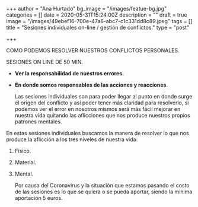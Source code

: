 +++
author = "Ana Hurtado"
bg_image = "/images/featue-bg.jpg"
categories = []
date = 2020-05-31T15:24:00Z
description = ""
draft = true
image = "/images/49ebef16-700e-47a6-abc7-c1c331dd8c89.jpeg"
tags = []
title = "Sesiones individuales on-line / gestión de conflictos."
type = "post"

+++

COMO PODEMOS RESOLVER NUESTROS CONFLICTOS PERSONALES.

SESIONES ON LINE DE 50 MIN.

* **Ver la responsabilidad de nuestros errores.**
* **En donde somos responsables de las acciones y reacciones**.

    
  Las sesiones individuales son para poder llegar al punto en donde surge el origen del conflicto y así poder tener más claridad para resolverlo, si podemos ver el error en nosotros mismos será más fácil mejorar en nuestra vida quitando las aflicciones que nos produce nuestros propios patrones mentales.

En estas sesiones individuales buscamos la manera de resolver lo que nos produce la aflicción a los tres niveles de nuestra vida:

1. Físico.
2. Material.
3. Mental.

   Por causa del Coronavirus y la situación que estamos pasando el costo de las sesiones es lo que se quiera o se pueda aportar, siendo la mínima aportación 5 euros.